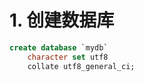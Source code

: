 # 1. 创建数据库


```sql
create database `mydb` 
    character set utf8 
    collate utf8_general_ci;
```